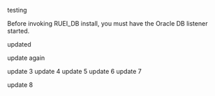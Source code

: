 testing

Before invoking RUEI_DB install, you must have the Oracle DB listener started.

updated

update again

update 3
update 4
update 5
update 6
update 7


update 8
